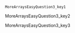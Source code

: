 ```ngMeta
MoreArraysEasyQuestion3_key1
```

MoreArraysEasyQuestion3_key2


MoreArraysEasyQuestion3_key3


